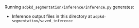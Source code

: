 Running `adpkd_segmentation/inference/inference.py` generates:

* Inference output files in this directory at `adpkd-segmentation/saved_inference`